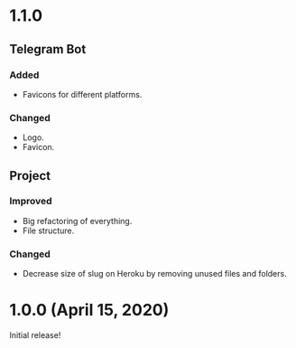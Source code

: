 # 1.1.0

## Telegram Bot

### Added

- Favicons for different platforms.

### Changed

- Logo.
- Favicon.

## Project

### Improved

- Big refactoring of everything.
- File structure.

### Changed

- Decrease size of slug on Heroku by removing unused files and folders.


# 1.0.0 (April 15, 2020)

Initial release!

